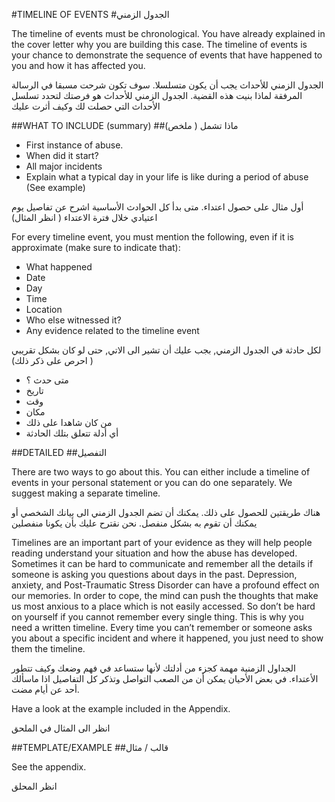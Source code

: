 #TIMELINE OF EVENTS
#الجدول الزمني

The timeline of events must be chronological. You have already explained in the cover letter why you are building this case. The timeline of events is your chance to demonstrate the sequence of events that have happened to you and how it has affected you.

الجدول الزمني للأحداث يجب أن يكون متسلسلا. سوف تكون شرحت مسبقا في الرسالة المرفقة لماذا بنيت هذه القضية. الجدول الزمني للأحداث هو فرصتك لتحدد  تسلسل الأحداث التي حصلت لك وكيف أثرت عليك

##WHAT TO INCLUDE (summary)
##ماذا تشمل ( ملخص)

+ First instance of abuse.
+ When did it start?
+ All major incidents
+ Explain what a typical day in your life is like during a period of abuse (See example)

أول مثال على حصول اعتداء. متى بدأ
كل الحوادث الأساسية
اشرح عن تفاصيل يوم اعتيادي خلال فترة الاعتداء ( انظر المثال)

For every timeline event, you must mention the following, even if it is approximate (make sure to indicate that):
+ What happened
+ Date
+ Day
+ Time
+ Location
+ Who else witnessed it?
+ Any evidence related to the timeline event

لكل حادثة في الجدول الزمني, بجب عليك أن تشير الى الاتي, حتى لو كان بشكل تقريبي ( احرص على ذكر ذلك)

+ متى حدث ؟
+ تاريخ
+ وقت
+ مكان
+ من كان شاهدا على ذلك
+ أي أدلة تتعلق بتلك الحادثة

##DETAILED
##التفصيل

There are two ways to go about this. You can either include a timeline of events in your personal statement or you can do one separately. We suggest making a  separate timeline.

هناك طريقتين للحصول على ذلك. يمكنك أن تضم الجدول الزمني الى بيانك الشخصي أو يمكنك أن تقوم به بشكل منفصل. نحن نقترح عليك بأن يكونا منفصلين 

Timelines are an important part of your evidence as they will help people reading understand your situation and how the abuse has developed. Sometimes it can be hard to communicate and remember all the details if someone is asking you questions about days in the past. Depression, anxiety, and Post-Traumatic Stress Disorder can have a profound effect on our memories. In order to cope, the mind can push the thoughts that make us most anxious to a place which is not easily accessed. So don’t be hard on yourself if you cannot remember every single thing. This is why you need a written timeline. Every time you can’t remember or someone asks you about a specific incident and where it happened, you just need to show them the timeline. 

الجداول الزمنية مهمة كجزء من أدلتك لأنها ستساعد في فهم وضعك وكيف تتطور الأعتداء. في بعض الأحيان يمكن أن من الصعب التواصل وتذكر كل التفاصيل اذا ماسألك أحد عن أيام مضت. 

Have a look at the example included in the Appendix.

انظر الى المثال في الملحق

##TEMPLATE/EXAMPLE
##قالب / مثال

See the appendix.

انظر المحلق



